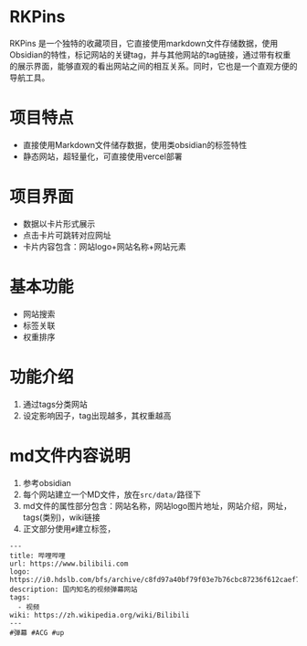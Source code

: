 # RKPins
RKPins 是一个独特的收藏项目，它直接使用markdown文件存储数据，使用Obsidian的特性，标记网站的关键tag，并与其他网站的tag链接，通过带有权重的展示界面，能够直观的看出网站之间的相互关系。同时，它也是一个直观方便的导航工具。

# 项目特点
- 直接使用Markdown文件储存数据，使用类obsidian的标签特性
- 静态网站，超轻量化，可直接使用vercel部署

# 项目界面
- 数据以卡片形式展示
- 点击卡片可跳转对应网址
- 卡片内容包含：网站logo+网站名称+网站元素

# 基本功能
- 网站搜索
- 标签关联
- 权重排序

# 功能介绍
1. 通过tags分类网站
2. 设定影响因子，tag出现越多，其权重越高

# md文件内容说明
1. 参考obsidian
2. 每个网站建立一个MD文件，放在`src/data/`路径下
3. md文件的属性部分包含：网站名称，网站logo图片地址，网站介绍，网址，tags(类别)，wiki链接
4. 正文部分使用`#`建立标签，
```
---
title: 哔哩哔哩
url: https://www.bilibili.com
logo: https://i0.hdslb.com/bfs/archive/c8fd97a40bf79f03e7b76cbc87236f612caef7b2.png
description: 国内知名的视频弹幕网站
tags:
  - 视频
wiki: https://zh.wikipedia.org/wiki/Bilibili
---
#弹幕 #ACG #up 
```